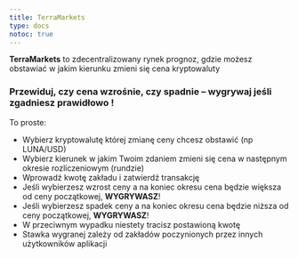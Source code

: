 ```yaml
---
title: TerraMarkets
type: docs
notoc: true
---
```


**TerraMarkets** to zdecentralizowany rynek prognoz, gdzie możesz obstawiać w jakim kierunku zmieni się cena kryptowaluty 

### Przewiduj, czy cena wzrośnie, czy spadnie – wygrywaj jeśli zgadniesz prawidłowo !

To proste:

* Wybierz kryptowalutę której zmianę ceny chcesz obstawić (np LUNA/USD)
* Wybierz kierunek w jakim Twoim zdaniem zmieni się cena w następnym okresie rozliczeniowym (rundzie)
* Wprowadź kwotę zakładu i zatwierdź transakcję 
* Jeśli wybierzesz wzrost ceny a na koniec okresu cena będzie większa od ceny początkowej, **WYGRYWASZ**! 
* Jeśli wybierzesz spadek ceny a na koniec okresu cena będzie niższa od ceny początkowej, **WYGRYWASZ**! 
* W przeciwnym wypadku niestety tracisz postawioną kwotę
* Stawka wygranej zależy od zakładów poczynionych przez innych użytkowników aplikacji

